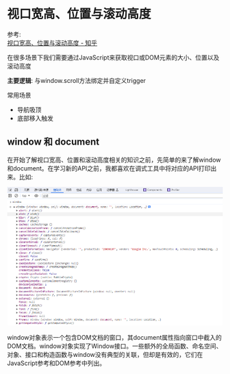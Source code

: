 # 视口宽高、位置与滚动高度

参考:  
[视口宽高、位置与滚动高度 - 知乎](https://zhuanlan.zhihu.com/p/141845423)

在很多场景下我们需要通过JavaScript来获取视口或DOM元素的大小、位置以及滚动高度  

**主要逻辑**: 与window.scroll方法绑定并自定义trigger

常用场景
- 导航吸顶
- 底部移入触发

## window 和 document
在开始了解视口宽高、位置和滚动高度相关的知识之前，先简单的来了解window和document。在学习新的API之前，我都喜欢在调式工具中将对应的API打印出来。比如:  

![window](./img/chrome-console-window.png)  

window对象表示一个包含DOM文档的窗口，其document属性指向窗口中截入的DOM文档。window对象实现了Window接口。一些额外的全局函数、命名空间、对象、接口和构造函数与window没有典型的关联，但却是有效的，它们在JavaScript参考和DOM参考中列出。